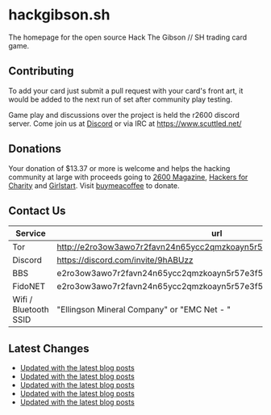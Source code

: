 # hackgibson.sh
The homepage for the open source Hack The Gibson // SH trading card game.


## Contributing

To add your card just submit a pull request with your card's front art, it would be added to the next run of set after community play testing.

Game play and discussions over the project is held the r2600 discord server. Come join us at [Discord](https://discord.com/invite/9hABUzz) or via IRC at https://www.scuttled.net/


## Donations

Your donation of $13.37 or more is welcome and helps the hacking community at large with proceeds going to [2600 Magazine](https://2600.com/), [Hackers for Charity](https://hackersforcharity.org) and [Girlstart](https://girlstart.org).  Visit [buymeacoffee](https://www.buymeacoffee.com/hackgibson.sh) to donate.


## Contact Us

Service | url
-|-
Tor | http://e2ro3ow3awo7r2favn24n65ycc2qmzkoayn5r57e3f56nvjwdcgg32ad.onion
Discord | https://discord.com/invite/9hABUzz
BBS | e2ro3ow3awo7r2favn24n65ycc2qmzkoayn5r57e3f56nvjwdcgg32ad.onion:23
FidoNET | e2ro3ow3awo7r2favn24n65ycc2qmzkoayn5r57e3f56nvjwdcgg32ad.onion:24554
Wifi / Bluetooth SSID | "Ellingson Mineral Company" or "EMC Net - <fidonet address>"

## Latest Changes
<!-- BLOG-POST-LIST:START -->
- [Updated with the latest blog posts](https://github.com/DFW2600/hackgibson.sh/commit/43d0265c7ccb4758f7d28f716a237014b362b784)
- [Updated with the latest blog posts](https://github.com/DFW2600/hackgibson.sh/commit/4b6d71145cae3e6ff3095f1f400dbd3b038f506c)
- [Updated with the latest blog posts](https://github.com/DFW2600/hackgibson.sh/commit/48054d00c99be0fb9968415e10728aaa4d662666)
- [Updated with the latest blog posts](https://github.com/DFW2600/hackgibson.sh/commit/b5de4a9aa5501c62ae493f7fd99760fc42a0b993)
- [Updated with the latest blog posts](https://github.com/DFW2600/hackgibson.sh/commit/083f0a83fdd0a7b05a34c1b818f968bca20afcad)
<!-- BLOG-POST-LIST:END -->
